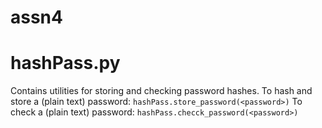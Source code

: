 # assn4

# hashPass.py
Contains utilities for storing and checking password hashes. 
To hash and store a (plain text) password:
`hashPass.store_password(<password>)` 
To check a (plain text) password:
`hashPass.checck_password(<password>)`
